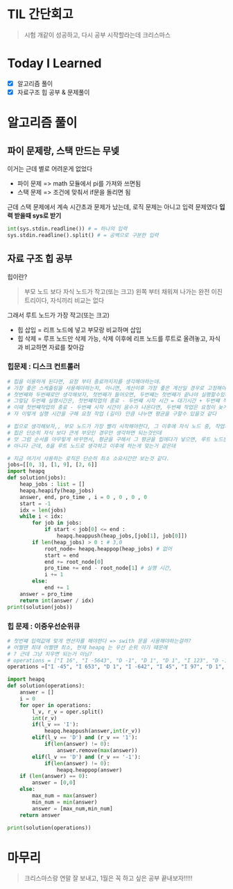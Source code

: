 # TIL 간단회고
> 시험 개같이 성공하고, 다시 공부 시작할라는데 크리스마스

# Today I Learned
- [x] 알고리즘 풀이
- [x] 자료구조 힙 공부 & 문제풀이

# 알고리즘 풀이
## 파이 문제랑, 스택 만드는 무넺
이거는 근데 별로 어려운게 없었다
- 파이 문제 => math 모듈에서 pi를 가져와 쓰면됨
- 스택 문제 => 조건에 맞춰서 if문을 돌리면 됨

근데 스택 문제에서 계속 시간초과 문제가 났는데, 로직 문제는 아니고 입력 문제였다
**입력 받을때 sys로 받기**
```python
int(sys.stdin.readline()) # = 하나의 입력 
sys.stdin.readline().split() # = 공백으로 구분한 입력
```

## 자료 구조 힙 공부
힙이란?
> 부모 노드 보다 자식 노드가 작고(또는 크고) 왼쪽 부터 채워져 나가는 완전 이진트리이다, 자식끼리 비교는 없다

그래서 루트 노드가 가장 작고(또는 크고)
- 힙 삽입 = 리프 노드에 넣고 부모랑 비교하며 삽입
- 힙 삭제 = 루프 노드만 삭제 가능, 삭제 이후에 리프 노드를 루트로 올려놓고, 자식과 비교하면 자료를 찾아감

### 힙문제 : 디스크 컨트롤러
```python
# 힙을 이용하게 된다면, 요청 부터 종료까지지를 생각해야하는데.
# 가장 좋은 스케줄링을 사용해야하는지, 아니면, 계산이후 가장 좋은 계산일 경우로 고정해야하는가 고민.
# 첫번째와 두번째로만 생각해보자, 첫번째가 들어오면, 두번쨰는 첫번째가 끝나야 실행할수있다.
# 그렇담 두번째 실행시간은, 첫번쨰작업의 종료 - 두번쨰 시작 시간 = 대기시간 + 두번쨰 작업시간을 하면 구할수 있따
# 이때 첫번쨰작업의 종료 - 두번쨰 시작 시간이 음수가 나온다면, 두번째 작업은 요청이 늦게 온거니 = 작업시간만 구하면 된다
# 자 이렇게 실행 시간을 구해 요청 작업 (길이) 만큼 나누면 평균을 구할수 있을것 같다

# 힙으로 생각해보자,, 부모 노드가 가장 빨리 시작해야한다, 그 이후에 자식 노드 중, 작업시간이 더 ?
# 힙은 단순히 자식 보다 큰게 부모인 경우만 생각하면 되는것인데
# 앗 그럼 순서를 아무렇게 바꾸면서, 평균을 구해서 그 평균을 힙에다가 넣으면, 루트 노드는 가장 최소가 나오지 않을까?
# 아니다 근데, 0을 루트 노드로 생각하고 이후에 하는게 맞는거 같은데

# 지금 여기서 사용하는 로직은 단순히 최소 소요시간만 보는것 같다.
jobs=[[0, 3], [1, 9], [2, 6]]
import heapq
def solution(jobs):
    heap_jobs : list = []
    heapq.heapify(heap_jobs)
    answer, end, pro_time , i = 0 , 0 , 0 , 0
    start = -1
    idx = len(jobs)
    while i < idx:
        for job in jobs:
            if start < job[0] <= end :
                heapq.heappush(heap_jobs,[job[1], job[0]])
        if len(heap_jobs) > 0 : # 3,0
            root_node= heapq.heappop(heap_jobs) # 없어
            start = end
            end += root_node[0]
            pro_time += end - root_node[1] # 실행 시간, 
            i += 1
        else:
            end += 1
    answer = pro_time
    return int(answer / idx)
print(solution(jobs))
```

### 힙 문제 : 이중우선순위큐
```python
# 첫번쨰 입력값에 맞게 연산자를 해야햔다 => swith 문을 사용해야하는걸까?
# 어쩔떈 최대 어쩔떈 최소, 현재 heapq 는 우선 순위 이기 떄문에 
# ? 근데 그냥 지우면 되는거 아님?
# operations = ["I 16", "I -5643", "D -1", "D 1", "D 1", "I 123", "D -1"]
operations =["I -45", "I 653", "D 1", "I -642", "I 45", "I 97", "D 1", "D -1", "I 333"]

import heapq
def solution(operations):
    answer = []
    i = 0
    for oper in operations:
        l_v, r_v = oper.split()
        int(r_v)
        if(l_v == 'I'):
            heapq.heappush(answer,int(r_v))
        elif(l_v == 'D') and (r_v == '1'):
            if(len(answer) != 0):
                answer.remove(max(answer))
        elif(l_v == 'D') and (r_v == '-1'):
            if(len(answer) != 0):
                heapq.heappop(answer)
    if (len(answer) == 0):
        answer = [0,0]
    else:
        max_num = max(answer)
        min_num = min(answer)
        answer = [max_num,min_num]
    return answer

print(solution(operations))
```

# 마무리
> 크리스마스랑 연말 잘 보내고, 1월은 꼭 하고 싶은 공부 끝내보자!!!!!